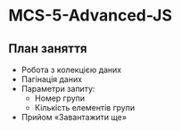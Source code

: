 # MCS-5-Advanced-JS

## План заняття

- Робота з колекцією даних
- Пагінація даних
- Параметри запиту:
  - Номер групи
  - Кількість елементів групи
- Прийом «Завантажити ще»
